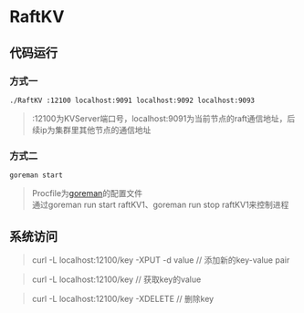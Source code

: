 # RaftKV
## 代码运行
### 方式一
`./RaftKV :12100 localhost:9091 localhost:9092 localhost:9093`  
> :12100为KVServer端口号，localhost:9091为当前节点的raft通信地址，后续ip为集群里其他节点的通信地址  
### 方式二
`goreman start`
> Procfile为[goreman](https://github.com/mattn/goreman)的配置文件   
> 通过goreman run start raftKV1、goreman run stop raftKV1来控制进程
## 系统访问
> curl -L localhost:12100/key -XPUT -d value    // 添加新的key-value pair

> curl -L localhost:12100/key                   // 获取key的value

> curl -L localhost:12100/key -XDELETE          // 删除key
